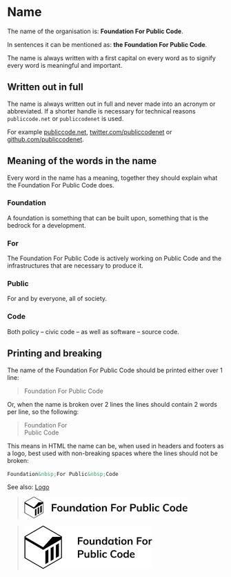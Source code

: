 # Name

The name of the organisation is: **Foundation For Public Code**.

In sentences it can be mentioned as: **the Foundation For Public Code**.

The name is always written with a first capital on every word as to signify every word is meaningful and important.

## Written out in full

The name is always written out in full and never made into an acronym or abbreviated. If a shorter handle is necessary for technical reasons `publiccode.net` or `publiccodenet` is used. 

For example [publiccode.net](https://publiccode.net), [twitter.com/publiccodenet](https://twitter.com/publiccodenet) or [github.com/publiccodenet](https://github.com/publiccodenet/).

## Meaning of the words in the name

Every word in the name has a meaning, together they should explain what the Foundation For Public Code does.

### Foundation

A foundation is something that can be built upon, something that is the bedrock for a development.

### For

The Foundation For Public Code is actively working on Public Code and the infrastructures that are necessary to produce it.

### Public

For and by everyone, all of society.

### Code

Both policy – civic code – as well as software – source code.

## Printing and breaking

The name of the Foundation For Public Code should be printed either over 1 line:

> Foundation For Public Code

Or, when the name is broken over 2 lines the lines should contain 2 words per line, so the following:

> Foundation For  
> Public Code

This means in HTML the name can be, when used in headers and footers as a logo, best used with non-breaking spaces where the lines should not be broken:

```html
Foundation&nbsp;For Public&nbsp;Code
```

See also: [Logo](../logo/)

> <img src="../logo/mark-and-name-over-one-line.svg" height="50">

> <img src="../logo/mark-and-name-over-two-lines.svg" height="100">
